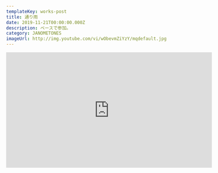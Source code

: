 ```yaml
---
templateKey: works-post
title: 通り雨
date: 2019-11-21T00:00:00.000Z
description: ベースで参加。
category: JANOMETONES
imageUrl: http://img.youtube.com/vi/wObevmZiYzY/mqdefault.jpg
---
```

<iframe width="560" height="315" src="https://www.youtube.com/embed/wObevmZiYzY" frameBorder="0" allow="accelerometer; autoplay; encrypted-media; gyroscope; picture-in-picture" allowFullScreen></iframe>